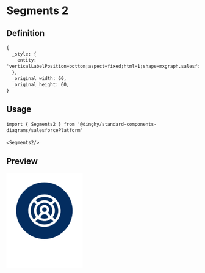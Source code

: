 # Segments 2

## Definition

```
{
  _style: { 
    entity: 'verticalLabelPosition=bottom;aspect=fixed;html=1;shape=mxgraph.salesforce.segments2;',
  },
  _original_width: 60,
  _original_height: 60,
}
```

## Usage

```
import { Segments2 } from '@dinghy/standard-components-diagrams/salesforcePlatform'

<Segments2/>
```

## Preview

<img src="./segments-2.png" width="200"/>
